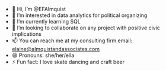 - 👋 Hi, I’m @EFAlmquist
- 👀 I’m interested in data analytics for political organizing
- 🌱 I’m currently learning SQL
- 💞️ I’m looking to collaborate on any project with positive civic implications
- 📫 You can reach me at my consulting firm email: elaine@almquistandassociates.com
- 😄 Pronouns: she/her/ella
- ⚡ Fun fact: I love skate dancing and craft beer

<!---
EFAlmquist/EFAlmquist is a ✨ special ✨ repository because its `README.md` (this file) appears on your GitHub profile.
You can click the Preview link to take a look at your changes.
--->
